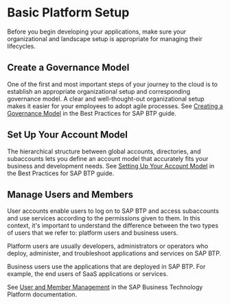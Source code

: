 <!-- loio3b774f8573ce47558b3f14335d4fa22e -->

# Basic Platform Setup

Before you begin developing your applications, make sure your organizational and landscape setup is appropriate for managing their lifecycles.



<a name="loio3b774f8573ce47558b3f14335d4fa22e__section_ccf_l4k_bzb"/>

## Create a Governance Model

One of the first and most important steps of your journey to the cloud is to establish an appropriate organizational setup and corresponding governance model. A clear and well-thought-out organizational setup makes it easier for your employees to adopt agile processes. See [Creating a Governance Model](https://help.sap.com/docs/btp/best-practices/creating-governance-model?version=Cloud) in the Best Practices for SAP BTP guide.



<a name="loio3b774f8573ce47558b3f14335d4fa22e__section_bds_44k_bzb"/>

## Set Up Your Account Model

The hierarchical structure between global accounts, directories, and subaccounts lets you define an account model that accurately fits your business and development needs. See [Setting Up Your Account Model](https://help.sap.com/docs/btp/best-practices/setting-up-your-account-model?version=Cloud) in the Best Practices for SAP BTP guide.



<a name="loio3b774f8573ce47558b3f14335d4fa22e__section_ln1_trk_bzb"/>

## Manage Users and Members

User accounts enable users to log on to SAP BTP and access subaccounts and use services according to the permissions given to them. In this context, it's important to understand the difference between the two types of users that we refer to: platform users and business users.

Platform users are usually developers, administrators or operators who deploy, administer, and troubleshoot applications and services on SAP BTP.

Business users use the applications that are deployed in SAP BTP. For example, the end users of SaaS applications or services.

See [User and Member Management](https://help.sap.com/docs/btp/sap-business-technology-platform/user-and-member-management?version=Cloud) in the SAP Business Technology Platform documentation.

